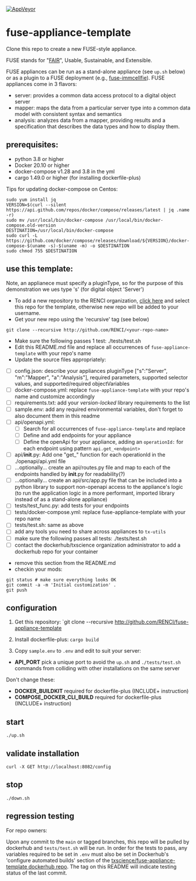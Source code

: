 [![AppVeyor](https://img.shields.io/docker/cloud/build/txscience/fuse-appliance-template?style=plastic)](https://hub.docker.com/repository/docker/txscience/fuse-appliance-template/builds)

# fuse-appliance-template

Clone this repo to create a new FUSE-style appliance.

FUSE stands for "[FAIR](https://www.go-fair.org/)", Usable, Sustainable, and Extensible.

FUSE appliances can be run as a stand-alone appliance (see `up.sh` below) or as a plugin to a FUSE deployment (e.g., [fuse-immcellfie](http://github.com/RENCI/fuse-immcellfie)). FUSE appliances come in 3 flavors:
* server: provides a common data access protocol to a digital object server
* mapper: maps the data from a particular server type into a common data model with consistent syntax and semantics
* analysis: analyzes data from a mapper, providing results and a specification that describes the data types and how to display them.

## prerequisites:
* python 3.8 or higher
* Docker 20.10 or higher
* docker-compose v1.28 and 3.8 in the yml
* cargo 1.49.0 or higher (for installing dockerfile-plus)

Tips for updating docker-compose on Centos:

```
sudo yum install jq
VERSION=$(curl --silent https://api.github.com/repos/docker/compose/releases/latest | jq .name -r)
sudo mv /usr/local/bin/docker-compose /usr/local/bin/docker-compose.old-version
DESTINATION=/usr/local/bin/docker-compose
sudo curl -L https://github.com/docker/compose/releases/download/${VERSION}/docker-compose-$(uname -s)-$(uname -m) -o $DESTINATION
sudo chmod 755 $DESTINATION
```

## use this template:

Note, an applianece must specify a pluginType, so for the purpose of this demonstration we ues type 's' (for digital object 'Server')
* To add a new repository to the RENCI organization, [click here](https://github.com/organizations/RENCI/repositories/new) and select this repo for the template, otherwise new repo will be added to your username.
* Get your new repo using the 'recursive' tag (see below)
```
git clone --recursive http://github.com/RENCI/<your-repo-name>
```
* Make sure the following passes 1 test: ./tests/test.sh
* Edit this README.md file and replace all occurrences of `fuse-appliance-template` with your repo's name
* Update the source files appropriately:
 - [ ] config.json: describe your appliances pluginType ["s":"Server", "m":"Mapper", "a":"Analysis"], required parameters, supported selector values, and supported/required objectVariables
 - [ ] docker-compose.yml: replace `fuse-appliance-template` with your repo's name and customize accordingly
 - [ ] requirements.txt: add your *version-locked* library requirements to the list
 - [ ] sample.env: add any required environmental variables, don't forget to also document them in this readme
 - [ ] api/openapi.yml: 
   - [ ]  Search for all occurrences of `fuse-appliance-template` and replace
   - [ ] Define and add endpoints for your appliance
   - [ ] Define the openApi for your appliance, adding an `operationId:` for each endpoint using pattern `api.get_<endpoint>`
 - [ ] api/__init__.py: Add one "get_" function for each operationId in the ./openapi/api.yml file
 - [ ] ...optionally... create an api/routes.py file and map to each of the endpoints handled by __init__.py for readability(?)
 - [ ] ...optionally... create an api/src/app.py file that can be included into a python library to support non-openapi access to the appliance's logic (to run the application logic in a more performant, imported library instead of as a stand-alone appliance)
 - [ ] tests/test_func.py: add tests for your endpoints
 - [ ] tests/docker-compose.yml: replace fuse-appliance-template with your repo name
 - [ ] tests/test.sh: same as above
 - [ ] add any tools you need to share across appliances to `tx-utils`
 - [ ] make sure the following passes all tests: ./tests/test.sh
 - [ ] contact the dockerhub/txscience organization administrator to add a dockerhub repo for your container
* remove this section from the README.md
* checkin your mods: 
```
git status # make sure everything looks OK
git commit -a -m 'Initial customization' .
git push
```

## configuration

1. Get this repository:
`git clone --recursive http://github.com/RENCI/fuse-appliance-template

2. Install dockerfile-plus:
`cargo build`

2. Copy `sample.env` to `.env` and edit to suit your server:
* __API_PORT__ pick a unique port to avoid the `up.sh` and `./tests/test.sh` commands from colliding with other installations on the same server

Don't change these:
* __DOCKER_BUILDKIT__ required for dockerfile-plus (INCLUDE+ instruction)
* __COMPOSE_DOCKER_CLI_BUILD__ required for dockerfile-plus (INCLUDE+ instruction)

## start
```
./up.sh
```

## validate installation
```
curl -X GET http://localhost:8082/config
```

## stop
```
./down.sh
```
## regression testing
For repo owners:

Upon any commit to the `main` or tagged branches, this repo will be pulled by dockerhub and `tests/test.sh` will be run. In order for the tests to pass, any variables required to be set in `.env` must also be set in Dockerhub's 'configure automated builds' section of the [txscience/fuse-appliance-template dockerhub repo](https://hub.docker.com/repository/docker/txscience/fuse-appliance-template/builds). The tag on this README will indicate testing status of the last commit.
